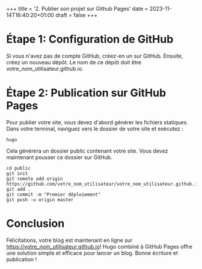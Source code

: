 +++
title = '2. Publier son projet sur Github Pages'
date = 2023-11-14T16:40:20+01:00
draft = false
+++


# Étape 1: Configuration de GitHub

Si vous n'avez pas de compte GitHub, créez-en un sur GitHub. Ensuite, créez un nouveau dépôt. Le nom de ce dépôt doit être votre_nom_utilisateur.github.io.

# Étape 2: Publication sur GitHub Pages

Pour publier votre site, vous devez d'abord générer les fichiers statiques. Dans votre terminal, naviguez vers le dossier de votre site et exécutez :

```
hugo
```
Cela générera un dossier public contenant votre site. Vous devez maintenant pousser ce dossier sur GitHub.

```
cd public
git init
git remote add origin https://github.com/votre_nom_utilisateur/votre_nom_utilisateur.github.io.git
git add .
git commit -m "Premier déploiement"
git push -u origin master
```

# Conclusion

Félicitations, votre blog est maintenant en ligne sur https://votre_nom_utilisateur.github.io! Hugo combiné à GitHub Pages offre une solution simple et efficace pour lancer un blog. Bonne écriture et publication !
